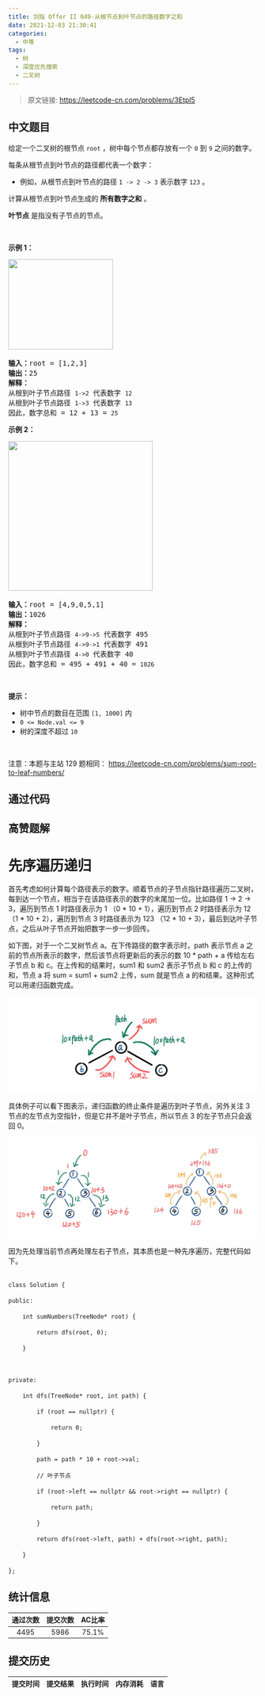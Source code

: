 ```yaml
---
title: 剑指 Offer II 049-从根节点到叶节点的路径数字之和
date: 2021-12-03 21:30:41
categories:
  - 中等
tags:
  - 树
  - 深度优先搜索
  - 二叉树
---
```


> 原文链接: https://leetcode-cn.com/problems/3Etpl5




## 中文题目
<div><p>给定一个二叉树的根节点 <code>root</code> ，树中每个节点都存放有一个 <code>0</code> 到 <code>9</code> 之间的数字。</p>

<div class="original__bRMd">
<div>
<p>每条从根节点到叶节点的路径都代表一个数字：</p>

<ul>
	<li>例如，从根节点到叶节点的路径 <code>1 -&gt; 2 -&gt; 3</code> 表示数字 <code>123</code> 。</li>
</ul>

<p>计算从根节点到叶节点生成的 <strong>所有数字之和</strong> 。</p>

<p><strong>叶节点</strong> 是指没有子节点的节点。</p>

<p>&nbsp;</p>

<p><strong>示例 1：</strong></p>
<img alt="" src="https://assets.leetcode.com/uploads/2021/02/19/num1tree.jpg" style="width: 212px; height: 182px;" />
<pre>
<strong>输入：</strong>root = [1,2,3]
<strong>输出：</strong>25
<strong>解释：</strong>
从根到叶子节点路径 <code>1-&gt;2</code> 代表数字 <code>12</code>
从根到叶子节点路径 <code>1-&gt;3</code> 代表数字 <code>13</code>
因此，数字总和 = 12 + 13 = <code>25</code></pre>

<p><strong>示例 2：</strong></p>
<img alt="" src="https://assets.leetcode.com/uploads/2021/02/19/num2tree.jpg" style="width: 292px; height: 302px;" />
<pre>
<strong>输入：</strong>root = [4,9,0,5,1]
<strong>输出：</strong>1026
<strong>解释：</strong>
从根到叶子节点路径 <code>4-&gt;9-&gt;5</code> 代表数字 495
从根到叶子节点路径 <code>4-&gt;9-&gt;1</code> 代表数字 491
从根到叶子节点路径 <code>4-&gt;0</code> 代表数字 40
因此，数字总和 = 495 + 491 + 40 = <code>1026</code>
</pre>

<p>&nbsp;</p>

<p><strong>提示：</strong></p>

<ul>
	<li>树中节点的数目在范围 <code>[1, 1000]</code> 内</li>
	<li><code>0 &lt;= Node.val &lt;= 9</code></li>
	<li>树的深度不超过 <code>10</code></li>
</ul>
</div>
</div>

<p>&nbsp;</p>

<p><meta charset="UTF-8" />注意：本题与主站 129&nbsp;题相同：&nbsp;<a href="https://leetcode-cn.com/problems/sum-root-to-leaf-numbers/">https://leetcode-cn.com/problems/sum-root-to-leaf-numbers/</a></p>
</div>

## 通过代码
<RecoDemo>
</RecoDemo>


## 高赞题解
# **先序遍历递归**

首先考虑如何计算每个路径表示的数字。顺着节点的子节点指针路径遍历二叉树，每到达一个节点，相当于在该路径表示的数字的末尾加一位。比如路径 1 → 2 → 3，遍历到节点 1 时路径表示为 1 （0 * 10 + 1），遍历到节点 2 时路径表示为 12 （1 * 10 + 2），遍历到节点 3 时路径表示为 123 （12 * 10 + 3），最后到达叶子节点，之后从叶子节点开始把数字一步一步回传。



如下图，对于一个二叉树节点 a。在下传路径的数字表示时，path 表示节点 a 之前的节点所表示的数字，然后该节点将更新后的表示的数 10 * path + a 传给左右子节点 b 和 c。在上传和的结果时，sum1 和 sum2 表示子节点 b 和 c 的上传的和，节点 a 将 sum = sum1 + sum2 上传，sum 就是节点 a 的和结果。这种形式可以用递归函数完成。



![e80e7b4a99c5d2baf33979487375248.jpg](../images/3Etpl5-0.jpg)



具体例子可以看下图表示，递归函数的终止条件是遍历到叶子节点，另外关注 3 节点的左节点为空指针，但是它并不是叶子节点，所以节点 3 的左子节点只会返回 0。

![da8e6274f8d1bcb96f25ca05b324222.jpg](../images/3Etpl5-1.jpg)



因为先处理当前节点再处理左右子节点，其本质也是一种先序遍历，完整代码如下。



```

class Solution {

public:

    int sumNumbers(TreeNode* root) {

        return dfs(root, 0);

    }

    

private:

    int dfs(TreeNode* root, int path) {

        if (root == nullptr) {

            return 0;

        }

        path = path * 10 + root->val;

        // 叶子节点

        if (root->left == nullptr && root->right == nullptr) {

            return path;

        }

        return dfs(root->left, path) + dfs(root->right, path);

    }

};

```



## 统计信息
| 通过次数 | 提交次数 | AC比率 |
| :------: | :------: | :------: |
|    4495    |    5986    |   75.1%   |

## 提交历史
| 提交时间 | 提交结果 | 执行时间 |  内存消耗  | 语言 |
| :------: | :------: | :------: | :--------: | :--------: |
